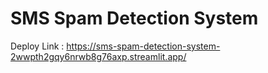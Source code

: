 # SMS Spam Detection System 
Deploy Link : https://sms-spam-detection-system-2wwpth2gqy6nrwb8g76axp.streamlit.app/
